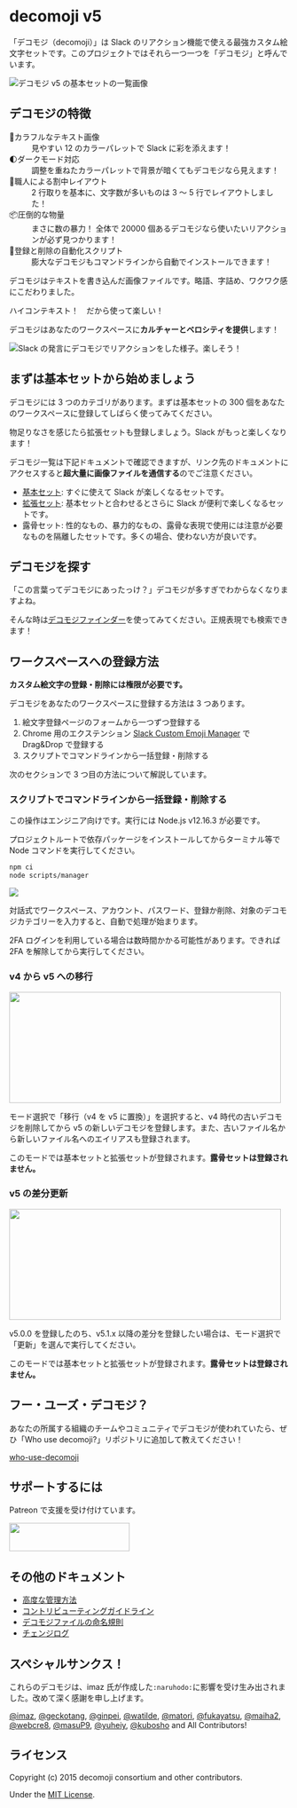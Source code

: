 # decomoji v5

「デコモジ（decomoji）」は Slack のリアクション機能で使える最強カスタム絵文字セットです。このプロジェクトではそれら一つ一つを「デコモジ」と呼んでいます。

![デコモジ v5 の基本セットの一覧画像](docs/images/ss_basic.png)

## デコモジの特徴

<dl>
<dt>🎨カラフルなテキスト画像</dt><dd>見やすい 12 のカラーパレットで Slack に彩を添えます！</dd>
<dt>🌓ダークモード対応</dt><dd>調整を重ねたカラーパレットで背景が暗くてもデコモジなら見えます！</dd>
<dt>🍱職人による割中レイアウト</dt><dd>2 行取りを基本に、文字数が多いものは 3 〜 5 行でレイアウトしました！</dd>
<dt>📦圧倒的な物量</dt><dd>まさに数の暴力！ 全体で 20000 個あるデコモジなら使いたいリアクションが必ず見つかります！</dd>
<dt>🤖登録と削除の自動化スクリプト</dt><dd>膨大なデコモジもコマンドラインから自動でインストールできます！</dd>
</dl>

デコモジはテキストを書き込んだ画像ファイルです。略語、字詰め、ワクワク感にこだわりました。

ハイコンテキスト！　だから使って楽しい！

デコモジはあなたのワークスペースに**カルチャーとベロシティを提供**します！

![Slack の発言にデコモジでリアクションをした様子。楽しそう！](docs/images/ss_using.png)

## まずは基本セットから始めましょう

デコモジには 3 つのカテゴリがあります。まずは基本セットの 300 個をあなたのワークスペースに登録してしばらく使ってみてください。

物足りなさを感じたら拡張セットも登録しましょう。Slack がもっと楽しくなります！

デコモジ一覧は下記ドキュメントで確認できますが、リンク先のドキュメントにアクセスすると**超大量に画像ファイルを通信する**のでご注意ください。

- [基本セット](docs/LIST-basic.md): すぐに使えて Slack が楽しくなるセットです。
- [拡張セット](docs/LIST-extra.md): 基本セットと合わせるとさらに Slack が便利で楽しくなるセットです。
- 露骨セット: 性的なもの、暴力的なもの、露骨な表現で使用には注意が必要なものを隔離したセットです。多くの場合、使わない方が良いです。

## デコモジを探す

「この言葉ってデコモジにあったっけ？」デコモジが多すぎでわからなくなりますよね。

そんな時は[デコモジファインダー](https://finder.decomoji.dev/?size=ll&category=basic)を使ってみてください。正規表現でも検索できます！

## ワークスペースへの登録方法

**カスタム絵文字の登録・削除には権限が必要です。**

デコモジをあなたのワークスペースに登録する方法は 3 つあります。

1. 絵文字登録ページのフォームから一つずつ登録する
2. Chrome 用のエクステンション [Slack Custom Emoji Manager](https://chrome.google.com/webstore/detail/slack-custom-emoji-manage/cgipifjpcbhdppbjjphmgkmmgbeaggpc) で Drag&Drop で登録する
3. スクリプトでコマンドラインから一括登録・削除する

次のセクションで 3 つ目の方法について解説しています。

### スクリプトでコマンドラインから一括登録・削除する

この操作はエンジニア向けです。実行には Node.js v12.16.3 が必要です。

プロジェクトルートで依存パッケージをインストールしてからターミナル等で Node コマンドを実行してください。

```bash
npm ci
node scripts/manager
```

![](docs/images/ss_demo.gif)

対話式でワークスペース、アカウント、パスワード、登録か削除、対象のデコモジカテゴリーを入力すると、自動で処理が始まります。

2FA ログインを利用している場合は数時間かかる可能性があります。できれば 2FA を解除してから実行してください。

### v4 から v5 への移行

<img src="docs/images/ss_migration.png" width="490" height="200" loading="lazy">

モード選択で「移行（v4 を v5 に置換）」を選択すると、v4 時代の古いデコモジを削除してから v5 の新しいデコモジを登録します。また、古いファイル名から新しいファイル名へのエイリアスも登録されます。

このモードでは基本セットと拡張セットが登録されます。**露骨セットは登録されません。**

### v5 の差分更新

<img src="docs/images/ss_update.png" width="490" height="200" loading="lazy">

v5.0.0 を登録したのち、v5.1.x 以降の差分を登録したい場合は、モード選択で「更新」を選んで実行してください。

このモードでは基本セットと拡張セットが登録されます。**露骨セットは登録されません。**

## フー・ユーズ・デコモジ？

あなたの所属する組織のチームやコミュニティでデコモジが使われていたら、ぜひ「Who use decomoji?」リポジトリに追加して教えてください！

[who-use-decomoji](https://github.com/decomoji/who-use-decomoji)

## サポートするには

Patreon で支援を受け付けています。

<a href="https://www.patreon.com/bePatron?u=486549"><img src="docs/images/banner_patreon.png" width="217" height="51"></a>

## その他のドキュメント

- [高度な管理方法](docs/ADVANCED.md)
- [コントリビューティングガイドライン](docs/CONTRIBUTING.md)
- [デコモジファイルの命名規則](docs/NOTATIONS.md)
- [チェンジログ](docs/CHANGES.md)

## スペシャルサンクス！

これらのデコモジは、imaz 氏が作成した`:naruhodo:`に影響を受け生み出されました。改めて深く感謝を申し上げます。

[@imaz](https://github.com/imaz/), [@geckotang](https://github.com/geckotang/), [@ginpei](https://github.com/ginpei/), [@watilde](https://github.com/watilde/), [@matori](https://github.com/matori/), [@fukayatsu](https://github.com/fukayatsu/), [@maiha2](https://github.com/maiha2/), [@webcre8](https://github.com/webcre8/), [@masuP9](https://github.com/masuP9/), [@yuheiy](https://github.com/yuheiy), [@kubosho](https://github.com/kubosho) and All Contributors!

## ライセンス

Copyright (c) 2015 decomoji consortium and other contributors.

Under the [MIT License](LICENSE).
